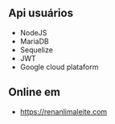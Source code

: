 ## Api usuários
- NodeJS
- MariaDB
- Sequelize
- JWT
- Google cloud plataform

## Online em
- https://renanlimaleite.com
